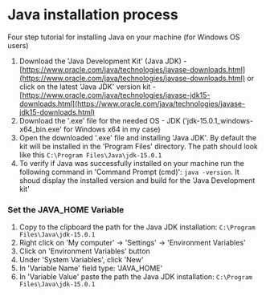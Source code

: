 # Java installation process

Four step tutorial for installing Java on your machine (for Windows OS users)

1) Download the 'Java Development Kit' (Java JDK) - [https://www.oracle.com/java/technologies/javase-downloads.html](https://www.oracle.com/java/technologies/javase-downloads.html) or click on the latest 'Java JDK' version kit - [https://www.oracle.com/java/technologies/javase-jdk15-downloads.html](https://www.oracle.com/java/technologies/javase-jdk15-downloads.html)
2) Download the '.exe' file for the needed OS - JDK ('jdk-15.0.1_windows-x64_bin.exe' for Windows x64 in my case)
3) Open the downloaded '.exe' file and installing 'Java JDK'. By default the kit will be installed in the 'Program Files' directory. The path should look like this ``` C:\Program Files\Java\jdk-15.0.1 ```
4) To verify if Java was successfully installed on your machine run the following command in 'Command Prompt (cmd)': ``` java -version ```. It shoud display the installed version and build for the 'Java Development kit'

### Set the JAVA_HOME Variable

1) Copy to the clipboard the path for the Java JDK installation: ``` C:\Program Files\Java\jdk-15.0.1 ```
2) Right click on 'My computer' -> 'Settings' -> 'Environment Variables'
3) Click on 'Environment Variables' button
4) Under 'System Variables', click 'New'
5) In 'Variable Name' field type: 'JAVA_HOME'
6) In 'Variable Value' paste the path the Java JDK installation: ``` C:\Program Files\Java\jdk-15.0.1 ```